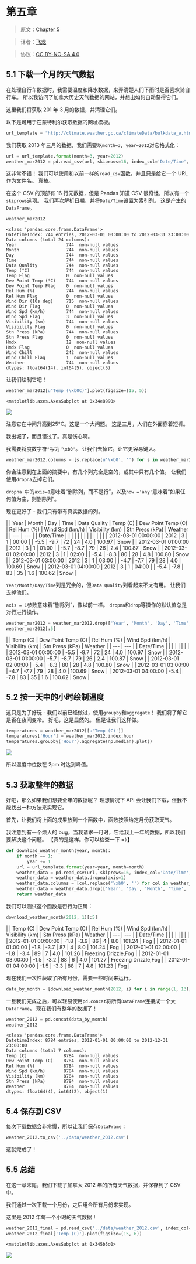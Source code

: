 # 第五章

> 原文：[Chapter 5](http://nbviewer.jupyter.org/github/jvns/pandas-cookbook/blob/v0.1/cookbook/Chapter%205%20-%20Combining%20dataframes%20and%20scraping%20Canadian%20weather%20data.ipynb)

> 译者：[飞龙](https://github.com/wizardforcel)

> 协议：[CC BY-NC-SA 4.0](http://creativecommons.org/licenses/by-nc-sa/4.0/)

## 5.1 下载一个月的天气数据

在处理自行车数据时，我需要温度和降水数据，来弄清楚人们下雨时是否喜欢骑自行车。 所以我访问了加拿大历史天气数据的网站，并想出如何自动获得它们。

这里我们将获取 201 年 3 月的数据，并清理它们。

以下是可用于在蒙特利尔获取数据的网址模板。

```py
url_template = "http://climate.weather.gc.ca/climateData/bulkdata_e.html?format=csv&stationID=5415&Year={year}&Month={month}&timeframe=1&submit=Download+Data"
```

我们获取 2013 年三月的数据，我们需要以`month=3, year=2012`对它格式化：

```py
url = url_template.format(month=3, year=2012)
weather_mar2012 = pd.read_csv(url, skiprows=16, index_col='Date/Time', parse_dates=True, encoding='latin1')
```

这非常不错！ 我们可以使用和以前一样的`read_csv`函数，并且只是给它一个 URL 作为文件名。 真棒。

在这个 CSV 的顶部有 16 行元数据，但是 Pandas 知道 CSV 很奇怪，所以有一个`skiprows`选项。 我们再次解析日期，并将`Date/Time`设置为索引列。 这是产生的`DataFrame`。

```py
weather_mar2012
```

```
<class 'pandas.core.frame.DataFrame'>
DatetimeIndex: 744 entries, 2012-03-01 00:00:00 to 2012-03-31 23:00:00
Data columns (total 24 columns):
Year                   744  non-null values
Month                  744  non-null values
Day                    744  non-null values
Time                   744  non-null values
Data Quality           744  non-null values
Temp (°C)              744  non-null values
Temp Flag              0  non-null values
Dew Point Temp (°C)    744  non-null values
Dew Point Temp Flag    0  non-null values
Rel Hum (%)            744  non-null values
Rel Hum Flag           0  non-null values
Wind Dir (10s deg)     715  non-null values
Wind Dir Flag          0  non-null values
Wind Spd (km/h)        744  non-null values
Wind Spd Flag          3  non-null values
Visibility (km)        744  non-null values
Visibility Flag        0  non-null values
Stn Press (kPa)        744  non-null values
Stn Press Flag         0  non-null values
Hmdx                   12  non-null values
Hmdx Flag              0  non-null values
Wind Chill             242  non-null values
Wind Chill Flag        1  non-null values
Weather                744  non-null values
dtypes: float64(14), int64(5), object(5)
```

让我们绘制它吧！

```py
weather_mar2012[u"Temp (\xb0C)"].plot(figsize=(15, 5))
```

```
<matplotlib.axes.AxesSubplot at 0x34e8990>
```

![](http://upload-images.jianshu.io/upload_images/118142-388bc1a04030c146.png)

注意它在中间升高到25°C。这是一个大问题。 这是三月，人们在外面穿着短裤。

我出城了，而且错过了。真是伤心啊。

我需要将度数字符`°`写为`'\xb0'`。 让我们去掉它，让它更容易键入。

```py
weather_mar2012.columns = [s.replace(u'\xb0', '') for s in weather_mar2012.columns]
```

你会注意到在上面的摘要中，有几个列完全是空的，或其中只有几个值。 让我们使用`dropna`去掉它们。

`dropna `中的`axis=1`意味着“删除列，而不是行”，以及`how ='any'`意味着“如果任何值为空，则删除列”。

现在更好了 - 我们只有带有真实数据的列。


| | Year | Month | Day | Time | Data Quality | Temp (C) | Dew Point Temp (C) | Rel Hum (%) | Wind Spd (km/h) | Visibility (km) | Stn Press (kPa) | Weather |
| --- | --- |
| Date/Time |  |  |  |  |  |  |  |  |  |  |  |  |
| 2012-03-01 00:00:00 | 2012 | 3 | 1 | 00:00 |  | -5.5 | -9.7 | 72 | 24 | 4.0 | 100.97 | Snow |
| 2012-03-01 01:00:00 | 2012 | 3 | 1 | 01:00 |  | -5.7 | -8.7 | 79 | 26 | 2.4 | 100.87 | Snow |
| 2012-03-01 02:00:00 | 2012 | 3 | 1 | 02:00 |  | -5.4 | -8.3 | 80 | 28 | 4.8 | 100.80 | Snow |
| 2012-03-01 03:00:00 | 2012 | 3 | 1 | 03:00 |  | -4.7 | -7.7 | 79 | 28 | 4.0 | 100.69 | Snow |
| 2012-03-01 04:00:00 | 2012 | 3 | 1 | 04:00 |  | -5.4 | -7.8 | 83 | 35 | 1.6 | 100.62 | Snow |

`Year/Month/Day/Time`列是冗余的，但`Data Quality`列看起来不太有用。 让我们去掉他们。

`axis = 1`参数意味着“删除列”，像以前一样。 `dropna`和`drop`等操作的默认值总是对行进行操作。

```py
weather_mar2012 = weather_mar2012.drop(['Year', 'Month', 'Day', 'Time', 'Data Quality'], axis=1)
weather_mar2012[:5]
```

|  | Temp (C) | Dew Point Temp (C) | Rel Hum (%) | Wind Spd (km/h) | Visibility (km) | Stn Press (kPa) | Weather |
| --- | --- |
| Date/Time |  |  |  |  |  |  |  |
| 2012-03-01 00:00:00 | -5.5 | -9.7 | 72 | 24 | 4.0 | 100.97 | Snow |
| 2012-03-01 01:00:00 | -5.7 | -8.7 | 79 | 26 | 2.4 | 100.87 | Snow |
| 2012-03-01 02:00:00 | -5.4 | -8.3 | 80 | 28 | 4.8 | 100.80 | Snow |
| 2012-03-01 03:00:00 | -4.7 | -7.7 | 79 | 28 | 4.0 | 100.69 | Snow |
| 2012-03-01 04:00:00 | -5.4 | -7.8 | 83 | 35 | 1.6 | 100.62 | Snow |

## 5.2 按一天中的小时绘制温度

这只是为了好玩 - 我们以前已经做过，使用`groupby`和`aggregate`！ 我们将了解它是否在夜间变冷。 好吧，这是显然的。 但是让我们这样做。

```py
temperatures = weather_mar2012[[u'Temp (C)']]
temperatures['Hour'] = weather_mar2012.index.hour
temperatures.groupby('Hour').aggregate(np.median).plot()
```

![](http://upload-images.jianshu.io/upload_images/118142-55fcf7ebf4a66b16.png)

所以温度中位数在 2pm 时达到峰值。

## 5.3 获取整年的数据

好吧，那么如果我们想要全年的数据呢？ 理想情况下 API 会让我们下载，但我不能找出一种方法来实现它。

首先，让我们将上面的成果放到一个函数中，函数按照给定月份获取天气。

我注意到有一个烦人的 bug，当我请求一月时，它给我上一年的数据，所以我们要解决这个问题。 【真的是这样。你可以检查一下 =）】

```py
def download_weather_month(year, month):
    if month == 1:
        year += 1
    url = url_template.format(year=year, month=month)
    weather_data = pd.read_csv(url, skiprows=16, index_col='Date/Time', parse_dates=True)
    weather_data = weather_data.dropna(axis=1)
    weather_data.columns = [col.replace('\xb0', '') for col in weather_data.columns]
    weather_data = weather_data.drop(['Year', 'Day', 'Month', 'Time', 'Data Quality'], axis=1)
    return weather_data
```

我们可以测试这个函数是否行为正确：

```py
download_weather_month(2012, 1)[:5]
```


| | Temp (C) | Dew Point Temp (C) | Rel Hum (%) | Wind Spd (km/h) | Visibility (km) | Stn Press (kPa) | Weather |
| --- | --- |
| Date/Time |  |  |  |  |  |  |  |
| 2012-01-01 00:00:00 | -1.8 | -3.9 | 86 | 4 | 8.0 | 101.24 | Fog |
| 2012-01-01 01:00:00 | -1.8 | -3.7 | 87 | 4 | 8.0 | 101.24 | Fog |
| 2012-01-01 02:00:00 | -1.8 | -3.4 | 89 | 7 | 4.0 | 101.26 | Freezing Drizzle,Fog |
| 2012-01-01 03:00:00 | -1.5 | -3.2 | 88 | 6 | 4.0 | 101.27 | Freezing Drizzle,Fog |
| 2012-01-01 04:00:00 | -1.5 | -3.3 | 88 | 7 | 4.8 | 101.23 | Fog |

现在我们一次性获取了所有月份，需要一些时间来运行。

```py
data_by_month = [download_weather_month(2012, i) for i in range(1, 13)]
```

一旦我们完成之后，可以轻易使用`pd.concat`将所有`DataFrame`连接成一个大`DataFrame`。 现在我们有整年的数据了！

```py
weather_2012 = pd.concat(data_by_month)
weather_2012
```

```
<class 'pandas.core.frame.DataFrame'>
DatetimeIndex: 8784 entries, 2012-01-01 00:00:00 to 2012-12-31 23:00:00
Data columns (total 7 columns):
Temp (C)              8784  non-null values
Dew Point Temp (C)    8784  non-null values
Rel Hum (%)           8784  non-null values
Wind Spd (km/h)       8784  non-null values
Visibility (km)       8784  non-null values
Stn Press (kPa)       8784  non-null values
Weather               8784  non-null values
dtypes: float64(4), int64(2), object(1)
```

## 5.4 保存到 CSV

每次下载数据会非常慢，所以让我们保存`DataFrame`：

```py
weather_2012.to_csv('../data/weather_2012.csv')
```

这就完成了！

## 5.5 总结

在这一章末尾，我们下载了加拿大 2012 年的所有天气数据，并保存到了 CSV 中。

我们通过一次下载一个月份，之后组合所有月份来实现。

这里是 2012 年每一个小时的天气数据！

```py
weather_2012_final = pd.read_csv('../data/weather_2012.csv', index_col='Date/Time')
weather_2012_final['Temp (C)'].plot(figsize=(15, 6))
```

```
<matplotlib.axes.AxesSubplot at 0x345b5d0>
```

![](http://upload-images.jianshu.io/upload_images/118142-79e416b5c76b0f4f.png)